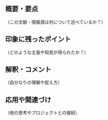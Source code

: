## 概要・要点

（この文献・情報源は何について述べているか？）

## 印象に残ったポイント

（どのような主張や知見が得られたか？）

## 解釈・コメント

（自分なりの理解や捉え方）

## 応用や関連づけ

（他の思考やプロジェクトとの接続）
